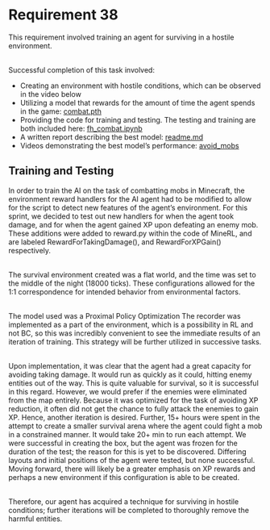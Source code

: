 
<h1>Requirement 38</h1>
This requirement involved training an agent for surviving in a hostile environment.
       
  
&nbsp;  
Successful completion of this task involved:
- Creating an environment with hostile conditions, which can be observed in the video below
- Utilizing a model that rewards for the amount of time the agent spends in the game: [combat.pth](https://github.com/lincolnschick/ML4MC/blob/main/docs/reports/requirement-38/combat.pth)
- Providing the code for training and testing. The testing and training are both included here: [fh_combat.ipynb](https://github.com/lincolnschick/ML4MC/blob/main/docs/reports/requirement-38/fh_combat.ipynb)
- A written report describing the best model: [readme.md](https://github.com/lincolnschick/ML4MC/blob/main/docs/reports/requirement-38/readme.md)
- Videos demonstrating the best model’s performance: [avoid_mobs](https://github.com/lincolnschick/ML4MC/blob/main/docs/reports/requirement-38/avoid_mobs.mp4)

<h2>Training and Testing</h2>
In order to train the AI on the task of combatting mobs in Minecraft, the environment reward handlers for the AI agent had to be modified to allow for the script to detect new features of the agent’s environment. For this sprint, we decided to test out new handlers for when the agent took damage, and for when the agent gained XP upon defeating an enemy mob. These additions were added to reward.py within the code of MineRL, and are labeled RewardForTakingDamage(), and RewardForXPGain() respectively. 

<br/>The survival environment created was a flat world, and the time was set to the middle of the night (18000 ticks). These configurations allowed for the 1:1 correspondence for intended behavior from environmental factors. 

<br/>The model used was a Proximal Policy Optimization The recorder was implemented as a part of the environment, which is a possibility in RL and not BC, so this was incredibly convenient to see the immediate results of an iteration of training. This strategy will be further utilized in successive tasks. 

<br/>Upon implementation, it was clear that the agent had a great capacity for avoiding taking damage. It would run as quickly as it could, hitting enemy entities out of the way. This is quite valuable for survival, so it is successful in this regard. However, we would prefer if the enemies were eliminated from the map entirely. Because it was optimized for the task of avoiding XP reduction, it often did not get the chance to fully attack the enemies to gain XP. Hence, another iteration is desired. Further, 15+ hours were spent in the attempt to create a smaller survival arena where the agent could fight a mob in a constrained manner. It would take 20+ min to run each attempt. We were successful in creating the box, but the agent was frozen for the duration of the test; the reason for this is yet to be discovered. Differing layouts and initial positions of the agent were tested, but none successful. Moving forward, there will likely be a greater emphasis on XP rewards and perhaps a new environment if this configuration is able to be created. 

<br/>Therefore, our agent has acquired a technique for surviving in hostile conditions; further iterations will be completed to thoroughly remove the harmful entities. 

